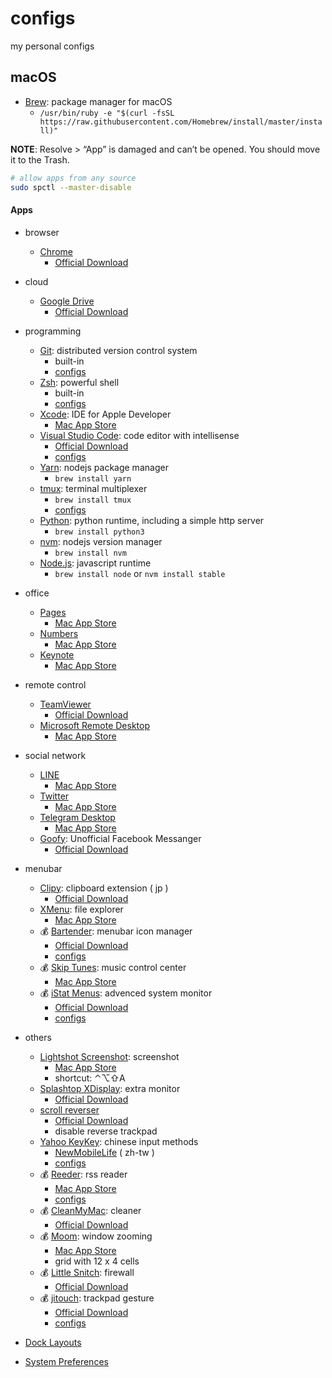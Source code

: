 # configs

my personal configs

## macOS

- [Brew](https://brew.sh/): package manager for macOS
  - `/usr/bin/ruby -e "$(curl -fsSL https://raw.githubusercontent.com/Homebrew/install/master/install)"`

**NOTE**: Resolve > “App” is damaged and can’t be opened. You should move it to the Trash.

  ```sh
  # allow apps from any source
  sudo spctl --master-disable
  ```

#### Apps

- browser
  - [Chrome](https://www.google.com.tw/chrome/)
    - [Official Download](https://www.google.com.tw/chrome/browser/desktop/)

- cloud
  - [Google Drive](https://www.google.com/drive/)
    - [Official Download](https://www.google.com/drive/download/)

- programming
  - [Git](https://git-scm.com/): distributed version control system
    - built-in
    - [configs](https://github.com/ikatyang/configs/tree/master/others/git.md)
  - [Zsh](https://www.zsh.org/): powerful shell
    - built-in
    - [configs](https://github.com/ikatyang/configs/tree/master/zsh)
  - [Xcode](https://developer.apple.com/xcode/): IDE for Apple Developer
    - [Mac App Store](https://itunes.apple.com/app/xcode/id497799835)
  - [Visual Studio Code](https://code.visualstudio.com/): code editor with intellisense
    - [Official Download](https://code.visualstudio.com/Download)
    - [configs](https://github.com/ikatyang/configs/tree/master/vscode)
  - [Yarn](https://yarnpkg.com/en/): nodejs package manager
    - `brew install yarn`
  - [tmux](https://tmux.github.io/): terminal multiplexer
    - `brew install tmux`
    - [configs](https://github.com/ikatyang/configs/tree/master/tmux/)
  - [Python](https://www.python.org/): python runtime, including a simple http server
    - `brew install python3`
  - [nvm](https://github.com/creationix/nvm): nodejs version manager
    - `brew install nvm`
  - [Node.js](https://nodejs.org/en/): javascript runtime
    - `brew install node` or `nvm install stable`

- office
  - [Pages](https://www.apple.com/pages/)
    - [Mac App Store](https://itunes.apple.com/app/pages/id409201541)
  - [Numbers](https://www.apple.com/numbers/)
    - [Mac App Store](https://itunes.apple.com/app/numbers/id361304891)
  - [Keynote](https://www.apple.com/keynote/)
    - [Mac App Store](https://itunes.apple.com/app/keynote/id409183694)

- remote control
  - [TeamViewer](https://www.teamviewer.com/)
    - [Official Download](https://www.teamviewer.com/en/download/)
  - [Microsoft Remote Desktop](https://www.microsoft.com/en-us/cloud-platform/desktop-virtualization)
    - [Mac App Store](https://itunes.apple.com/app/microsoft-remote-desktop/id715768417)

- social network
  - [LINE](https://line.me/)
    - [Mac App Store](https://itunes.apple.com/app/line/id539883307)
  - [Twitter](https://twitter.com/)
    - [Mac App Store](https://itunes.apple.com/app/twitter/id409789998)
  - [Telegram Desktop](https://telegram.org/)
    - [Mac App Store](https://itunes.apple.com/app/telegram-desktop/id946399090)
  - [Goofy](http://www.goofyapp.com/): Unofficial Facebook Messanger
    - [Official Download](http://www.goofyapp.com/)

- menubar
  - [Clipy](https://clipy-app.com/): clipboard extension ( jp )
    - [Official Download](https://clipy-app.com/)
  - [XMenu](http://www.devontechnologies.com/products/freeware/): file explorer
    - [Mac App Store](https://itunes.apple.com/app/xmenu/id419332741)
  - :moneybag: [Bartender](https://www.macbartender.com/): menubar icon manager
    - [Official Download](https://www.macbartender.com/)
    - [configs](https://github.com/ikatyang/configs/tree/master/others/bartender.md)
  - :moneybag: [Skip Tunes](http://skiptunes.com/): music control center
    - [Mac App Store](https://itunes.apple.com/app/skip-tunes-for-spotify-and-itunes/id499695659)
  - :moneybag: [iStat Menus](https://bjango.com/mac/istatmenus/): advenced system monitor
    - [Official Download](https://bjango.com/mac/istatmenus/)
    - [configs](https://github.com/ikatyang/configs/tree/master/others/istat-menus.md)

- others
  - [Lightshot Screenshot](https://app.prntscr.com/en/index.html): screenshot
    - [Mac App Store](https://itunes.apple.com/app/lightshot-screenshot/id526298438)
    - shortcut: ⌃⌥⇧A
  - [Splashtop XDisplay](https://www.splashtop.com/wiredxdisplay): extra monitor
    - [Official Download](https://www.splashtop.com/wiredxdisplay)
  - [scroll reverser](https://pilotmoon.com/scrollreverser/)
    - [Official Download](https://pilotmoon.com/scrollreverser/)
    - disable reverse trackpad
  - [Yahoo KeyKey](https://github.com/yahoo/KeyKey): chinese input methods
    - [NewMobileLife](https://www.newmobilelife.com/2016/09/21/macos-sierra-install-yahoo-input-method-download/) ( zh-tw )
    - [configs](https://github.com/ikatyang/configs/tree/master/yahoo-keykey/)
  - :moneybag: [Reeder](http://reederapp.com/mac/): rss reader
    - [Mac App Store](https://itunes.apple.com/app/reeder-3/id880001334)
    - [configs](https://github.com/ikatyang/configs/tree/master/reeder/)
  - :moneybag: [CleanMyMac](https://cleanmymac.com/): cleaner
    - [Official Download](https://cleanmymac.com/)
  - :moneybag: [Moom](https://manytricks.com/moom): window zooming
    - [Mac App Store](https://itunes.apple.com/app/moom/id419330170)
    - grid with 12 x 4 cells
  - :moneybag: [Little Snitch](https://www.obdev.at/products/littlesnitch/index.html): firewall
    - [Official Download](https://www.obdev.at/products/littlesnitch/index.html)
  - :moneybag: [jitouch](https://www.jitouch.com/): trackpad gesture
    - [Official Download](https://www.jitouch.com/)
    - [configs](https://github.com/ikatyang/configs/tree/master/others/jitouch.md)

- [Dock Layouts](https://github.com/ikatyang/configs/tree/master/others/dock-layouts.md)
- [System Preferences](https://github.com/ikatyang/configs/tree/master/others/system-preferences.md)
